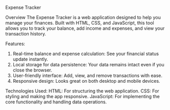 Expense Tracker

Overview
The Expense Tracker is a web application designed to help you manage your finances. Built with HTML, CSS, and JavaScript, this tool allows you to track your balance, add income and expenses, and view your transaction history.

Features:
1. Real-time balance and expense calculation: See your financial status update instantly.
2. Local storage for data persistence: Your data remains intact even if you close the browser.
3. User-friendly interface: Add, view, and remove transactions with ease.
4. Responsive design: Looks great on both desktop and mobile devices.


Technologies Used:
HTML: For structuring the web application.
CSS: For styling and making the app responsive.
JavaScript: For implementing the core functionality and handling data operations.
